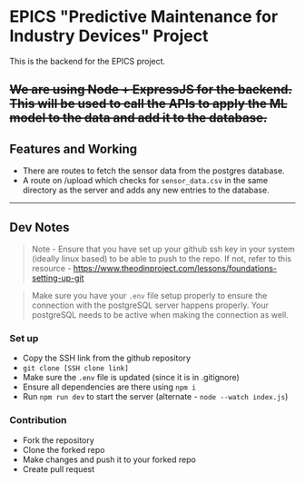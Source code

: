 # EPICS "Predictive Maintenance for Industry Devices" Project

This is the backend for the EPICS project.

~~We are using Node + ExpressJS for the backend. This will be used to call the APIs to apply the ML model to the data and add it to the database.~~
---
## Features and Working
- There are routes to fetch the sensor data from the postgres database.
- A route on /upload which checks for `sensor_data.csv` in the same directory as the server and adds any new entries to the database.

---
## Dev Notes

> Note - Ensure that you have set up your github ssh key in your system (ideally linux based) to be able to push to the repo. If not, refer to this resource - https://www.theodinproject.com/lessons/foundations-setting-up-git

> Make sure you have your `.env` file setup properly to ensure the connection with the postgreSQL server happens properly. Your postgreSQL needs to be active when making the connection as well.

### Set up
- Copy the SSH link from the github repository
- `git clone [SSH clone link]`
- Make sure the `.env` file is updated (since it is in .gitignore)
- Ensure all dependencies are there using `npm i`
- Run `npm run dev` to start the server (alternate - `node --watch index.js`)

### Contribution
- Fork the repository
- Clone the forked repo
- Make changes and push it to your forked repo
- Create pull request

